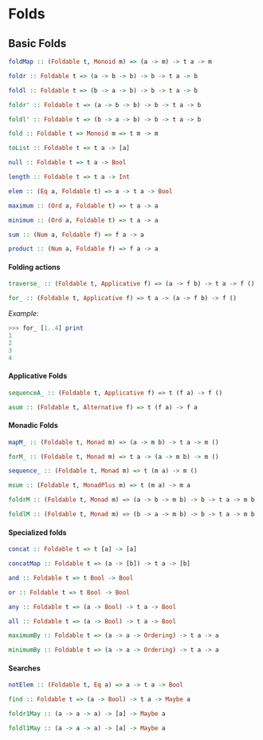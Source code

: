 Folds
=====

Basic Folds
-----------

```haskell
foldMap :: (Foldable t, Monoid m) => (a -> m) -> t a -> m
```

```haskell
foldr :: Foldable t => (a -> b -> b) -> b -> t a -> b
```

```haskell
foldl :: Foldable t => (b -> a -> b) -> b -> t a -> b
```

```haskell
foldr' :: Foldable t => (a -> b -> b) -> b -> t a -> b
```

```haskell
foldl' :: Foldable t => (b -> a -> b) -> b -> t a -> b
```

```haskell
fold :: Foldable t => Monoid m => t m -> m
```

```haskell
toList :: Foldable t => t a -> [a]
```

```haskell
null :: Foldable t => t a -> Bool
```

```haskell
length :: Foldable t => t a -> Int
```

```haskell
elem :: (Eq a, Foldable t) => a -> t a -> Bool
```

```haskell
maximum :: (Ord a, Foldable t) => t a -> a
```

```haskell
minimum :: (Ord a, Foldable t) => t a -> a
```

```haskell
sum :: (Num a, Foldable f) => f a -> a
```

```haskell
product :: (Num a, Foldable f) => f a -> a
```

#### Folding actions

```haskell
traverse_ :: (Foldable t, Applicative f) => (a -> f b) -> t a -> f ()
```

```haskell
for_ :: (Foldable t, Applicative f) => t a -> (a -> f b) -> f ()
```

*Example*:

```haskell
>>> for_ [1..4] print
1
2
3
4
```


#### Applicative Folds

```haskell
sequenceA_ :: (Foldable t, Applicative f) => t (f a) -> f ()
```

```haskell
asum :: (Foldable t, Alternative f) => t (f a) -> f a
```

#### Monadic Folds

```haskell
mapM_ :: (Foldable t, Monad m) => (a -> m b) -> t a -> m ()
```

```haskell
forM_ :: (Foldable t, Monad m) => t a -> (a -> m b) -> m ()
```

```haskell
sequence_ :: (Foldable t, Monad m) => t (m a) -> m ()
```

```haskell
msum :: (Foldable t, MonadPlus m) => t (m a) -> m a
```

```haskell
foldrM :: (Foldable t, Monad m) => (a -> b -> m b) -> b -> t a -> m b
```

```haskell
foldlM :: (Foldable t, Monad m) => (b -> a -> m b) -> b -> t a -> m b
```

#### Specialized folds

```haskell
concat :: Foldable t => t [a] -> [a]
```

```haskell
concatMap :: Foldable t => (a -> [b]) -> t a -> [b]
```

```haskell
and :: Foldable t => t Bool -> Bool
```

```haskell
or :: Foldable t => t Bool -> Bool
```

```haskell
any :: Foldable t => (a -> Bool) -> t a -> Bool
```

```haskell
all :: Foldable t => (a -> Bool) -> t a -> Bool
```

```haskell
maximumBy :: Foldable t => (a -> a -> Ordering) -> t a -> a
```

```haskell
minimumBy :: Foldable t => (a -> a -> Ordering) -> t a -> a
```

#### Searches

```haskell
notElem :: (Foldable t, Eq a) => a -> t a -> Bool
```

```haskell
find :: Foldable t => (a -> Bool) -> t a -> Maybe a
```


```haskell
foldr1May :: (a -> a -> a) -> [a] -> Maybe a
```

```haskell
foldl1May :: (a -> a -> a) -> [a] -> Maybe a
```
